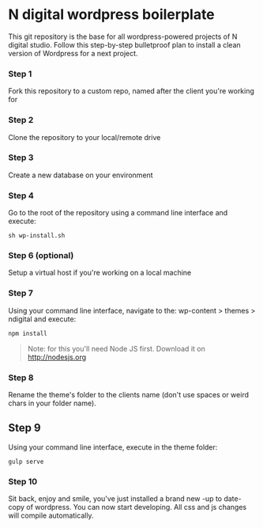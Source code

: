 # N digital wordpress boilerplate

This git repository is the base for all wordpress-powered projects of N digital studio.
Follow this step-by-step bulletproof plan to install a clean version of Wordpress for a next project.

### Step 1
Fork this repository to a custom repo, named after the client you're working for

### Step 2
Clone the repository to your local/remote drive

### Step 3
Create a new database on your environment

### Step 4
Go to the root of the repository using a command line interface and execute:
```
sh wp-install.sh
```

### Step 6 (optional)
Setup a virtual host if you're working on a local machine

### Step 7
Using your command line interface, navigate to the: wp-content > themes > ndigital and execute:
```sh
npm install
```
> Note: for this you'll need Node JS first. Download it on http://nodesjs.org

### Step 8
Rename the theme's folder to the clients name (don't use spaces or weird chars in your folder name).

## Step 9
Using your command line interface, execute in the theme folder:
```
gulp serve
```

### Step 10
Sit back, enjoy and smile, you've just installed a brand new -up to date- copy of wordpress.
You can now start developing. All css and js changes will compile automatically.
